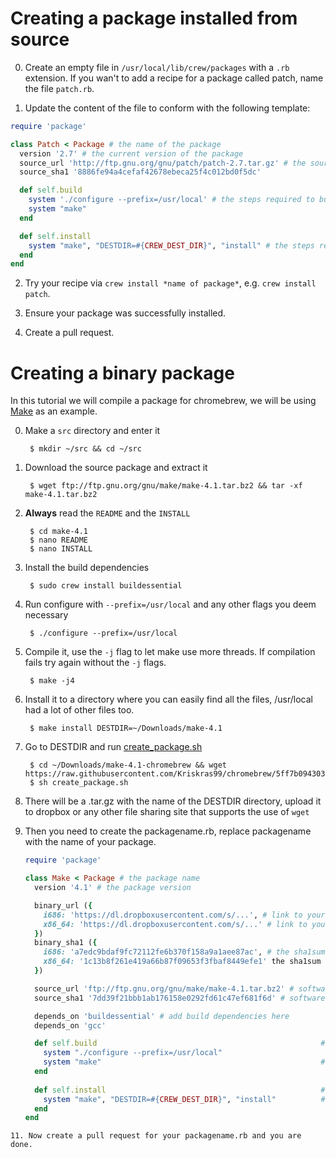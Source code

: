 # Creating a package installed from source

0. Create an empty file in `/usr/local/lib/crew/packages` with a `.rb` extension. If you wan't to add a recipe for a package called patch, name the file `patch.rb`.

1. Update the content of the file to conform with the following template:
```ruby
require 'package'

class Patch < Package # the name of the package
  version '2.7' # the current version of the package
  source_url 'http://ftp.gnu.org/gnu/patch/patch-2.7.tar.gz' # the source files for the package
  source_sha1 '8886fe94a4cefaf42678ebeca25f4c012bd0f5dc'

  def self.build
    system './configure --prefix=/usr/local' # the steps required to build the package
    system "make"
  end

  def self.install
    system "make", "DESTDIR=#{CREW_DEST_DIR}", "install" # the steps required to install the package
  end
end
```

2. Try your recipe via `crew install *name of package*`, e.g. `crew install patch`.

3. Ensure your package was successfully installed.

4. Create a pull request.

# Creating a binary package
In this tutorial we will compile a package for chromebrew, we will be using [Make](https://www.gnu.org/software/make/) as an example.

0. Make a `src` directory and enter it

        $ mkdir ~/src && cd ~/src

1. Download the source package and extract it

        $ wget ftp://ftp.gnu.org/gnu/make/make-4.1.tar.bz2 && tar -xf make-4.1.tar.bz2

2. **Always** read the `README` and the `INSTALL`

        $ cd make-4.1
        $ nano README
        $ nano INSTALL

3. Install the build dependencies

        $ sudo crew install buildessential

4. Run configure with `--prefix=/usr/local` and any other flags you deem necessary

        $ ./configure --prefix=/usr/local 

5. Compile it, use the `-j` flag to let make use more threads. If compilation fails try again without the `-j` flags.

        $ make -j4

6. Install it to a directory where you can easily find all the files, /usr/local had a lot of other files too.

        $ make install DESTDIR=~/Downloads/make-4.1

7. Go to DESTDIR and run [create_package.sh](https://raw.githubusercontent.com/skycocker/chromebrew/master/create_package.sh)

        $ cd ~/Downloads/make-4.1-chromebrew && wget https://raw.githubusercontent.com/Kriskras99/chromebrew/5ff7b09430390937bc49ffb32a2c1a5b6563113f/create_package.sh
        $ sh create_package.sh

8. There will be a .tar.gz with the name of the DESTDIR directory, upload it to dropbox or any other file sharing site that supports the use of `wget`
9. Then you need to create the packagename.rb, replace packagename with the name of your package.
    ```ruby
    require 'package'

    class Make < Package # the package name
      version '4.1' # the package version

      binary_url ({
        i686: 'https://dl.dropboxusercontent.com/s/...', # link to your uploaded package for 32-bit
        x86_64: 'https://dl.dropboxusercontent.com/s/...' # link to your uploaded package for 64-bit
      })
      binary_sha1 ({
        i686: 'a7edc9bdaf9fc72112fe6b370f158a9a1aee87ac', # the sha1sum for your 32-bit package, created by create_package.sh
        x86_64: '1c13b8f261e419a66b87f09653f3fbaf8449efe1' the sha1sum for your 64-bit package, created by create_package.sh
      })

      source_url 'ftp://ftp.gnu.org/gnu/make/make-4.1.tar.bz2' # software source tarball url  
      source_sha1 '7dd39f21bbb1ab176158e0292fd61c47ef681f6d' # software source sha1sum

      depends_on 'buildessential' # add build dependencies here
      depends_on 'gcc'  

      def self.build                                                  # self.build contains commands needed to build the software from source
        system "./configure --prefix=/usr/local"
        system "make"                                                 # ordered chronologically, do not include the -j flag
      end
  
      def self.install                                                # self.install contains commands needed to install the software on the target system
        system "make", "DESTDIR=#{CREW_DEST_DIR}", "install"          # remember to include DESTDIR set to CREW_DEST_DIR - needed to keep track of changes made to system
      end         
    end
```
11. Now create a pull request for your packagename.rb and you are done.